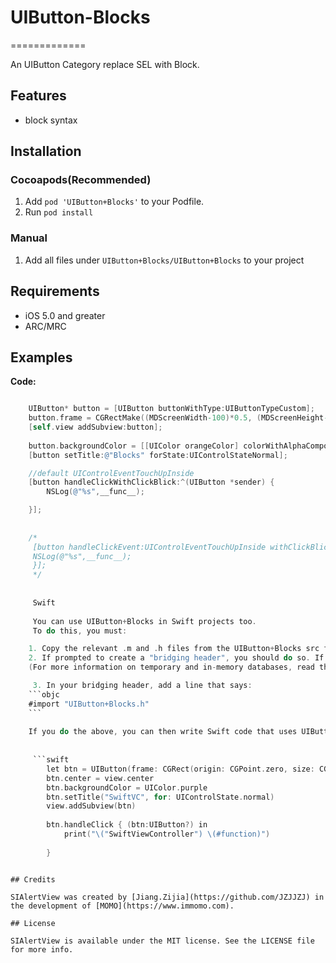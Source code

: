 # UIButton-Blocks
=============

An UIButton Category replace SEL with Block.


## Features

- block syntax

## Installation

### Cocoapods(Recommended)

1. Add `pod 'UIButton+Blocks'` to your Podfile.
2. Run `pod install`

### Manual

1. Add all files under `UIButton+Blocks/UIButton+Blocks` to your project

## Requirements

- iOS 5.0 and greater
- ARC/MRC


## Examples

**Code:**

```Objective-C

    UIButton* button = [UIButton buttonWithType:UIButtonTypeCustom];
    button.frame = CGRectMake((MDScreenWidth-100)*0.5, (MDScreenHeight-100)*0.5, 100, 100);
    [self.view addSubview:button];
    
    button.backgroundColor = [[UIColor orangeColor] colorWithAlphaComponent:0.8];
    [button setTitle:@"Blocks" forState:UIControlStateNormal];

    //default UIControlEventTouchUpInside
    [button handleClickWithClickBlick:^(UIButton *sender) {
        NSLog(@"%s",__func__);

    }];
    
    
    /*
     [button handleClickEvent:UIControlEventTouchUpInside withClickBlick:^(UIButton *sender) {
     NSLog(@"%s",__func__);
     }];
     */
     
     
     Swift
     
     You can use UIButton+Blocks in Swift projects too.
     To do this, you must:

    1. Copy the relevant .m and .h files from the UIButton+Blocks src folder into your project.
    2. If prompted to create a "bridging header", you should do so. If not prompted and if you don't already have a bridging     header, add one.
    (For more information on temporary and in-memory databases, read the sqlite documentation on the subject: http://www.sqlite.org/inmemorydb.html)

     3. In your bridging header, add a line that says:
    ```objc
    #import "UIButton+Blocks.h"
    ```
    
    If you do the above, you can then write Swift code that uses UIButton+Blocks. For example, in Swift 3:
     
     
     ```swift
        let btn = UIButton(frame: CGRect(origin: CGPoint.zero, size: CGSize(width: 100, height: 100)))
        btn.center = view.center
        btn.backgroundColor = UIColor.purple
        btn.setTitle("SwiftVC", for: UIControlState.normal)
        view.addSubview(btn)
        
        btn.handleClick { (btn:UIButton?) in
            print("\("SwiftViewController") \(#function)")
            
        }

```

     
     
```

## Credits

SIAlertView was created by [Jiang.Zijia](https://github.com/JZJJZJ) in the development of [MOMO](https://www.immomo.com).

## License

SIAlertView is available under the MIT license. See the LICENSE file for more info.
